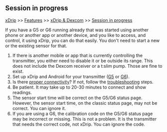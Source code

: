 ## Session in progress  
[xDrip](../README.md) >> [Features](./Features_page) >> [xDrip & Dexcom](./Dexcom_page) >> [Session in progress](./Session-in-progress)  
  
If you have a G5 or G6 running already that was started using another phone or another app or another device, and you like to access, and control, it using xDrip, you can do that easily.  You don't need to start a new or the existing sensor for that.  

1. If there is another mobile or app that is currently controlling the transmitter, you either need to disable it or be outside its range. This does not include the Dexcom receiver or a t:slim pump. Those are fine to exist.   
2. Set up xDrip and Android for your transmitter ([G5](./G5-Recommended-Settings.md) or [G6](./G6-Recommended-Settings.md)).  
3. Is there [proper connectivity](./Proper-connectivity.md)?  If not, follow the [troubleshooting](./Connectivity-troubleshoot.md) steps.  
4. Be patient.  It may take up to 20-30 minutes to connect and show readings.  
5. The sensor start time will be correct on the G5/G6 status page.  However, the sensor start time, on the classic status page, may not be correct.  You can ignore it.  
6. If you are using a G6, the calibration code on the G5/G6 status page may be incorrect or missing.  This is not a problem.  It is the transmitter that needs the correct code, not xDrip.  You can ignore the code.  
